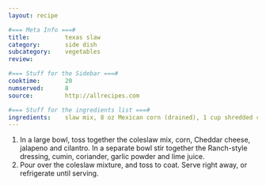 ```yaml
---
layout: recipe

#=== Meta Info ===#
title: 			texas slaw
category:		side dish					
subcategory:	vegetables
review:			

#=== Stuff for the Sidebar ===#
cooktime:		20
numserved:		8
source:			http://allrecipes.com

#=== Stuff for the ingredients list ===#
ingredients:	slaw mix, 8 oz Mexican corn (drained), 1 cup shredded cheese,  2 fresh jalapeno peppers, 1/2 cup fresh chopped cilantro, 1 cup Ranch dressing, 1/4 teasoon cumin, 1/4 teaspoon coriander, 1/2 teaspoon garlic powder, 1 lime (juiced)
---
```


1. In a large bowl, toss together the coleslaw mix, corn, Cheddar cheese, jalapeno and cilantro. In a separate bowl stir together the Ranch-style dressing, cumin, coriander, garlic powder and lime juice. 
2. Pour over the coleslaw mixture, and toss to coat. Serve right away, or refrigerate until serving.